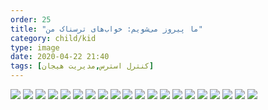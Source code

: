 ```yaml
---
order: 25
title: "ما پیروز می‌شویم: خواب‌های ترسناک من"
category: child/kid
type: image
date: 2020-04-22 21:40
tags: [کنترل استرس,مدیریت هیجان]
---
```


![](../../static/images/kid-victory-chap4-1.png)
![](../../static/images/kid-victory-chap4-2.png)
![](../../static/images/kid-victory-chap4-3.png)
![](../../static/images/kid-victory-chap4-4.png)
![](../../static/images/kid-victory-chap4-5.png)
![](../../static/images/kid-victory-chap4-6.png)
![](../../static/images/kid-victory-chap4-7.png)
![](../../static/images/kid-victory-chap4-8.png)
![](../../static/images/kid-victory-chap4-9.png)
![](../../static/images/kid-victory-chap4-10.png)
![](../../static/images/kid-victory-chap4-11.png)
![](../../static/images/kid-victory-chap4-12.png)
![](../../static/images/kid-victory-chap4-13.png)
![](../../static/images/kid-victory-chap4-14.png)
![](../../static/images/kid-victory-chap4-15.png)
![](../../static/images/kid-victory-chap4-16.png)
![](../../static/images/kid-victory-chap4-17.png)
![](../../static/images/kid-victory-chap4-18.png)
![](../../static/images/kid-victory-chap4-19.png)
![](../../static/images/kid-victory-chap4-20.png)
